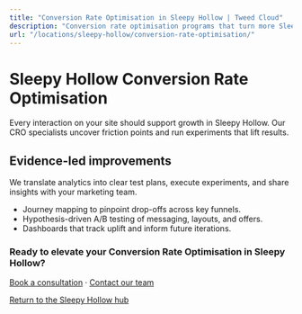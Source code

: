 ```yaml
---
title: "Conversion Rate Optimisation in Sleepy Hollow | Tweed Cloud"
description: "Conversion rate optimisation programs that turn more Sleepy Hollow visitors into customers."
url: "/locations/sleepy-hollow/conversion-rate-optimisation/"
---
```


# Sleepy Hollow Conversion Rate Optimisation

Every interaction on your site should support growth in Sleepy Hollow. Our CRO specialists uncover friction points and run experiments that lift results.

## Evidence-led improvements

We translate analytics into clear test plans, execute experiments, and share insights with your marketing team.

- Journey mapping to pinpoint drop-offs across key funnels.
- Hypothesis-driven A/B testing of messaging, layouts, and offers.
- Dashboards that track uplift and inform future iterations.

### Ready to elevate your Conversion Rate Optimisation in Sleepy Hollow?

[Book a consultation](/consultation/) · [Contact our team](/contact/)

[Return to the Sleepy Hollow hub](/locations/sleepy-hollow/)
